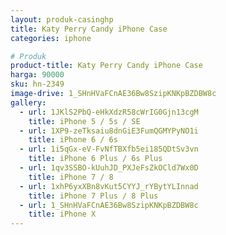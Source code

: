 ```yaml
---
layout: produk-casinghp
title: Katy Perry Candy iPhone Case
categories: iphone

# Produk
product-title: Katy Perry Candy iPhone Case
harga: 90000
sku: hn-2349
image-drive: 1_SHnHVaFCnAE36Bw8SzipKNKpBZDBW8c
gallery:
  - url: 1JKlS2PbQ-eHkXdzR58cWrIG0Gjn13cgM
    title: iPhone 5 / 5s / SE
  - url: 1XP9-zeTksaiu8dnGiE3FumQGMYPyNO1i
    title: iPhone 6 / 6s
  - url: 1i5qGx-eV-FvNfTBXfb5ei185QDtSv3vn
    title: iPhone 6 Plus / 6s Plus
  - url: 1qv3SSBO-kUuhJD_PXJeFsZkOCld7Wx0D
    title: iPhone 7 / 8
  - url: 1xhP6yxXBn8vKut5CYYJ_rYBytYLInnad
    title: iPhone 7 Plus / 8 Plus
  - url: 1_SHnHVaFCnAE36Bw8SzipKNKpBZDBW8c
    title: iPhone X
---
```

